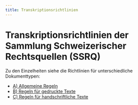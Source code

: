 ```yaml
---
title: Transkriptionsrichtlinien
---
```


# Transkriptionsrichtlinien der Sammlung Schweizerischer Rechtsquellen (SSRQ)

Zu den Einzelheiten siehe die Richtlinien für unterschiedliche Dokumenttypen:

- [A) Allgemeine Regeln](./common.de.md)
- [B) Regeln für gedruckte Texte](./print.de.md)
- [C) Regeln für handschriftliche Texte](hand.de.md)
